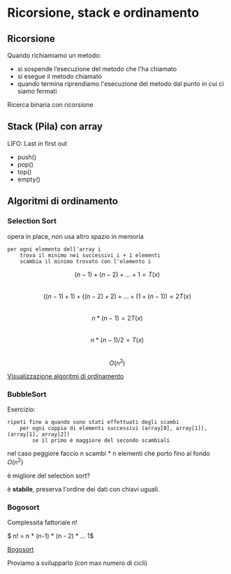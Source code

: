 # Ricorsione, stack e ordinamento

## Ricorsione

Quando richiamiamo un metodo:
- si sospende l’esecuzione del metodo che l'ha chiamato
- si esegue il metodo chiamato
- quando termina riprendiamo l'esecuzione del metodo dal punto in cui ci siamo fermati

Ricerca binaria con ricorsione

## Stack (Pila) con array

LIFO: Last in first out

- push()
- pop()
- top()
- empty()


## Algoritmi di ordinamento

### Selection Sort  

opera in place, non usa altro spazio in memoria

```
per ogni elemento dell'array i
    trova il minimo nei successivi i + 1 elementi 
    scambia il minimo trovato con l'elemento i
```

$$ (n - 1) + (n - 2) + ... +  1 = T(x) $$    
$$ ((n - 1) + 1) + ((n - 2) + 2) + ... + (1 + (n - 1 )) =  2 T(x) $$  
$$ n * (n - 1) =  2 T(x) $$  
$$ n * (n - 1) / 2 = T(x) $$  
$$ O(n^2) $$  


[Visualizzazione algoritmi di ordinamento](https://visualgo.net/en/sorting?slide=1)

### BubbleSort  

Esercizio:
```
ripeti fino a quando sono stati effettuati degli scambi
    per ogni coppia di elementi successivi (array[0], array[1]), (array[1], array[2])
        se il primo è maggiore del secondo scambiali
```

nel caso peggiore faccio n scambi * n elementi che porto fino al fondo 
$O(n^2)$

è migliore del selection sort?

è **stabile**, preserva l'ordine dei dati con chiavi uguali.

### Bogosort  

Complessita fattoriale $n!$

$ n! = n * (n-1) * (n - 2) * ... 1$


[Bogosort](https://en.wikipedia.org/wiki/Bogosort)

Proviamo a svilupparlo (con max numero di cicli)